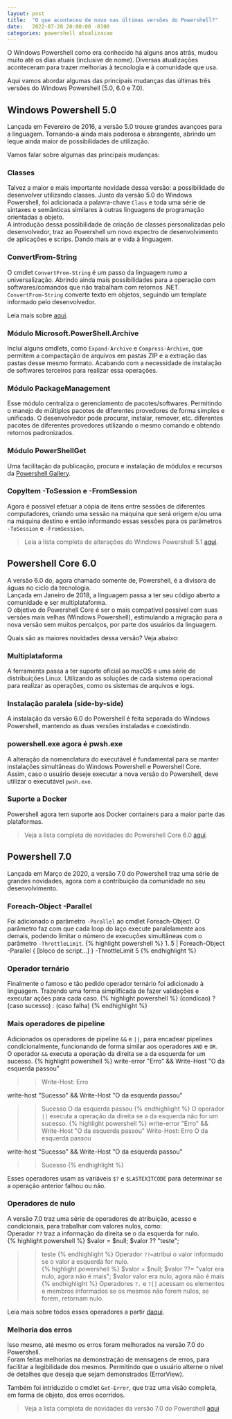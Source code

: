 ```yaml
---
layout: post
title:  "O que aconteceu de novo nas últimas versões do Powershell?"
date:   2022-07-20 20:00:00 -0300
categories: powershell atualizacao
---
```

O Windows Powershell como era conhecido há alguns anos atrás, mudou muito até os dias atuais (inclusive de nome). Diversas atualizações aconteceram para trazer melhorias à tecnologia e à comunidade que usa.  

Aqui vamos abordar algumas das principais mudanças das últimas três versões do Windows Powershell (5.0, 6.0 e 7.0).

## Windows Powershell 5.0
Lançada em Fevereiro de 2016, a versão 5.0 trouxe grandes avançoes para a linguagem. Tornando-a ainda mais poderosa e abrangente, abrindo um leque ainda maior de possibilidades de utilização.

Vamos falar sobre algumas das principais mudanças:

### Classes
Talvez a maior e mais importante novidade dessa versão: a possibilidade de desenvolver utilizando classes.
Junto da versão 5.0 do Windows Powershell, foi adicionada a palavra-chave `Class` e toda uma série de sintaxes e semânticas similares à outras linguagens de programação orientadas a objeto.  
A introdução dessa possibilidade de criação de classes personalizadas pelo desenvolvedor, traz ao Powershell um novo espectro de desenvolvimento de aplicações e scrips. Dando mais ar e vida à linguagem.

### ConvertFrom-String
O cmdlet `ConvertFrom-String` é um passo da linguagem rumo a universalização. Abrindo ainda mais possibilidades para a operação com softwares/comandos que não trabalham com retornos .NET.  
`ConvertFrom-String` converte texto em objetos, seguindo um template informado pelo desenvolvedor.

Leia mais sobre [aqui](https://docs.microsoft.com/en-us/powershell/module/microsoft.powershell.utility/convertfrom-string?view=powershell-5.1).

### Módulo Microsoft.PowerShell.Archive
Incluí alguns cmdlets, como `Expand-Archive` e `Compress-Archive`, que permitem a compactação de arquivos em pastas ZIP e a extração das pastas desse mesmo formato. Acabando com a necessidade de instalação de softwares terceiros para realizar essa operações.

### Módulo PackageManagement
Esse módulo centraliza o gerenciamento de pacotes/softwares. Permitindo o manejo de múltiplos pacotes de diferentes provedores de forma simples e unificada. O desenvolvedor pode procurar, instalar, remover, etc. diferentes pacotes de diferentes provedores utilizando o mesmo comando e obtendo retornos padronizados.

### Módulo PowerShellGet
Uma facilitação da publicação, procura e instalação de módulos e recursos da [Powershell Gallery](https://www.powershellgallery.com/).

### CopyItem -ToSession e -FromSession
Agora é possível efetuar a cópia de itens entre sessões de diferentes computadores, criando uma sessão na máquina que será origem e/ou uma na máquina destino e então informando essas sessões para os parâmetros `-ToSession` e `-FromSession`.

> Leia a lista completa de alterações do Windows Powershell 5.1 [aqui](https://docs.microsoft.com/en-us/powershell/scripting/windows-powershell/whats-new/what-s-new-in-windows-powershell-50?view=powershell-5.1).

## Powershell Core 6.0
A versão 6.0 do, agora chamado somente de, Powershell, é a divisora de águas no ciclo da tecnologia.  
Lançada em Janeiro de 2018, a linguagem passa a ter seu código aberto a comunidade e ser multiplataforma.  
O objetivo do Powershell Core é ser o mais compatível possível com suas versões mais velhas (Windows Powershell), estimulando a migração para a nova versão sem muitos percalços, por parte dos usuários da linguagem.

Quais são as maiores novidades dessa versão? Veja abaixo:

### Multiplataforma
A ferramenta passa a ter suporte oficial ao macOS e uma série de distribuições Linux. Utilizando as soluções de cada sistema operacional para realizar as operações, como os sistemas de arquivos e logs.

### Instalação paralela (side-by-side)
A instalação da versão 6.0 do Powershell é feita separada do Windows Powershell, mantendo as duas versões instaladas e coexistindo.

### powershell.exe agora é pwsh.exe
A alteração da nomenclatura do executável é fundamental para se manter instalações simultâneas do Windows Powershell e Powershell Core.  
Assim, caso o usuário deseje executar a nova versão do Powershell, deve utilizar o executável `pwsh.exe`.

### Suporte a Docker
Powershell agora tem suporte aos Docker containers para a maior parte das plataformas.  

> Veja a lista completa de novidades do Powershell Core 6.0 [aqui](https://docs.microsoft.com/en-us/previous-versions/powershell/scripting/whats-new/what-s-new-in-powershell-core-60?view=powershell-6).

## Powershell 7.0
Lançada em Março de 2020, a versão 7.0 do Powershell traz uma série de grandes novidades, agora com a contribuição da comunidade no seu desenvolvimento.

### Foreach-Object -Parallel
Foi adicionado o parâmetro `-Parallel` ao cmdlet Foreach-Object. O parâmetro faz com que cada loop do laço execute paralelamente aos demais, podendo limitar o número de execuções simultâneas com o parâmetro `-ThrottleLimit`.
{% highlight powershell %}
    1..5 | Foreach-Object -Parallel {
        [bloco de script...]
    } -ThrottleLimit 5
{% endhighlight %}

### Operador ternário
Finalmente o famoso e tão pedido operador ternário foi adicionado à linguagem. Trazendo uma forma simplificada de fazer validações e executar ações para cada caso.
{% highlight powershell %}
(condicao) ? (caso sucesso) : (caso falha)
{% endhighlight %}

### Mais operadores de pipeline
Adicionados os operadores de pipeline `&&` e `||`, para encadear pipelines condicionalmente, funcionando de forma similar aos operadores `AND` e `OR`.  
O operador `&&` executa a operação da direita se a da esquerda for um sucesso.
{% highlight powershell %}
write-error "Erro" && Write-Host "O da esquerda passou"
>>Write-Host: Erro

write-host "Sucesso" && Write-Host "O da esquerda passou"
>>Sucesso
>>O da esquerda passou
{% endhighlight %}
O operador `||` executa a operação da direita se a da esquerda não for um sucesso.
{% highlight powershell %}
write-error "Erro" && Write-Host "O da esquerda passou"
>>Write-Host: Erro
>>O da esquerda passou

write-host "Sucesso" && Write-Host "O da esquerda passou"
>>Sucesso
{% endhighlight %}

Esses operadores usam as variáveis `$?` e `$LASTEXITCODE` para determinar se a operação anterior falhou ou não.

### Operadores de nulo
A versão 7.0 traz uma série de operadores de atribuição, acesso e condicionais, para trabalhar com valores nulos, como:  
Operador `??` traz a informação da direita se o da esquerda for nulo.  
{% highlight powershell %}
$valor = $null;
$valor ?? "teste";
>>teste
{% endhighlight %}
Operador `??=`atribui o valor informado se o valor a esquerda for nulo.  
{% highlight powershell %}
$valor = $null;
$valor ??= "valor era nulo, agora não é mais";
$valor
>>valor era nulo, agora não é mais
{% endhighlight %}
Operadores `?.` e `?[]` acessam os elementos e membros informados se os mesmos não forem nulos, se forem, retornam nulo.

Leia mais sobre todos esses operadores a partir [daqui](https://docs.microsoft.com/pt-br/powershell/module/microsoft.powershell.core/about/about_operators?view=powershell-7&preserve-view=true#null-coalescing-assignment-operator-).

### Melhoria dos erros
Isso mesmo, até mesmo os erros foram melhorados na versão 7.0 do Powershell.  
Foram feitas melhorias na demonstração de mensagens de erros, para facilitar a legibilidade dos mesmos. Permitindo que o usuário alterne o nível de detalhes que deseja que sejam demonstrados (ErrorView).  

Também foi intriduzido o cmdlet `Get-Error`, que traz uma visão completa, em forma de objeto, dos erros ocorridos.

> Veja a lista completa de novidades da versão 7.0 do Powershell [aqui](https://docs.microsoft.com/en-us/previous-versions/powershell/scripting/whats-new/what-s-new-in-powershell-70?view=powershell-7.1)